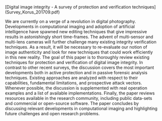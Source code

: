 [Digital image integrity - A survey of protection and verification techniques] (Survey_Korus_201709.pdf)

We are currently on a verge of a revolution in digital photography. Developments in computational
imaging and adoption of artificial intelligence have spawned new editing techniques that give impressive
results in astonishingly short time-frames. The advent of multi-sensor and multi-lens cameras will further
challenge many existing integrity verification techniques. As a result, it will be necessary to re-evaluate
our notion of image authenticity and look for new techniques that could work efficiently in this new
reality. The goal of this paper is to thoroughly review existing techniques for protection and verification
of digital image integrity. In contrast to other recent surveys, the discussion covers the most important
developments both in active protection and in passive forensic analysis techniques. Existing approaches
are analyzed with respect to their capabilities, fundamental limitations, and prospective attack vectors.
Whenever possible, the discussion is supplemented with real operation examples and a list of available
implementations. Finally, the paper reviews resources available in the research community, including
public data-sets and commercial or open-source software. The paper concludes by discussing relevant
developments in computational imaging and highlighting future challenges and open research problems.
